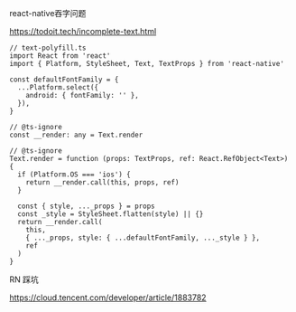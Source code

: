 react-native吞字问题

https://todoit.tech/incomplete-text.html

```
// text-polyfill.ts
import React from 'react'
import { Platform, StyleSheet, Text, TextProps } from 'react-native'

const defaultFontFamily = {
  ...Platform.select({
    android: { fontFamily: '' },
  }),
}

// @ts-ignore
const __render: any = Text.render

// @ts-ignore
Text.render = function (props: TextProps, ref: React.RefObject<Text>) {
  if (Platform.OS === 'ios') {
    return __render.call(this, props, ref)
  }

  const { style, ..._props } = props
  const _style = StyleSheet.flatten(style) || {}
  return __render.call(
    this,
    { ..._props, style: { ...defaultFontFamily, ..._style } },
    ref
  )
}
```

RN 踩坑

https://cloud.tencent.com/developer/article/1883782

